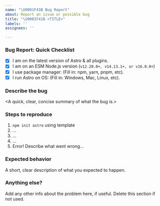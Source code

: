 ```yaml
---
name: "\U0001F41B Bug Report"
about: Report an issue or possible bug
title: "\U0001F41B <TITLE>"
labels: ''
assignees: ''

---
```


### Bug Report: Quick Checklist

- [x] I am on the latest version of Astro & all plugins.
- [x] I am on an ESM Node.js version (`v12.20.0+, v14.13.1+, or v16.0.0+`)
- [x] I use package manager: (Fill in: npm, yarn, pnpm, etc).
- [x] I run Astro on OS: (Fill in: Windows, Mac, Linux, etc).

### Describe the bug

<A quick, clear, concise summary of what the bug is.>

### Steps to reproduce

<!-- We can't fix bugs that we can't see for ourselves. -->
<!-- Issues often need to be closed if this section is skipped. -->

1. `npm init astro` using template <NAME>
2. ...
3. ...
4. ...
5. Error! Describe what went wrong...

### Expected behavior

A short, clear description of what you expected to happen.

### Anything else?

Add any other info about the problem here, if useful. Delete this section if not used.

